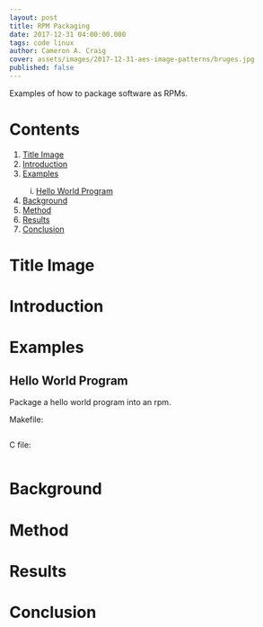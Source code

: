 ```yaml
---
layout: post
title: RPM Packaging
date: 2017-12-31 04:00:00.000
tags: code linux
author: Cameron A. Craig
cover: assets/images/2017-12-31-aes-image-patterns/bruges.jpg
published: false
---
```


Examples of how to package software as RPMs.

<a name="contents"></a>
# Contents

<ol>
<li><a href="#title-image">Title Image</a></li>
<li><a href="#introduction">Introduction</a></li>
<li><a href="#examples">Examples</a></li>
<ol type="i">
	<li><a href="#hello-world-program">Hello World Program</a></li>
</ol>
<li><a href="#background">Background</a></li>
<li><a href="#method">Method</a></li>
<li><a href="#results">Results</a></li>
<li><a href="#conclusion">Conclusion</a></li>
</ol>

<a name="title-image"></a>
# Title Image

<a name="introduction"></a>
# Introduction

<a name="examples"></a>
# Examples

<a name="hello-world-program"></a>
## Hello World Program

Package a hello world program into an rpm.

Makefile:
```
```

C file:
```
```


<a name="background"></a>
# Background

<a name="method"></a>
# Method

<a name="results"></a>
# Results

<a name="conclusion"></a>
# Conclusion

